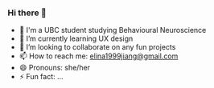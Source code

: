 ### Hi there 👋

- 🧠 I'm a UBC student studying Behavioural Neuroscience
- 🌱 I’m currently learning UX design 
- 👯 I’m looking to collaborate on any fun projects
- 📫 How to reach me: elina1999jiang@gmail.com
- 😄 Pronouns: she/her
- ⚡ Fun fact: ...

